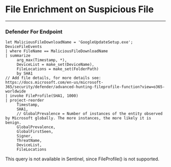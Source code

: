# File Enrichment on Suspicious File
----
### Defender For Endpoint

```
let MaliciousFileDownloadName = 'GoogleUpdateSetup.exe';
DeviceFileEvents
| where FileName == MaliciousFileDownloadName
| summarize
     arg_max(Timestamp, *),
     DeviceList = make_set(DeviceName),
     FileLocations = make_set(FolderPath)
     by SHA1
// Add file details, for more details see: 
https://docs.microsoft.com/en-us/microsoft-365/security/defender/advanced-hunting-fileprofile-function?view=o365-worldwide
| invoke FileProfile(SHA1, 1000)
| project-reorder
     Timestamp,
     SHA1,
     // GlobalPrevalence = Number of instances of the entity observed by Microsoft globally. The more instances, the more likely it is benign.
     GlobalPrevalence,
     GlobalFirstSeen,
     Signer,
     ThreatName,
     DeviceList,
     FileLocations
```

This query is not available in Sentinel, since FileProfile() is not supported. 
